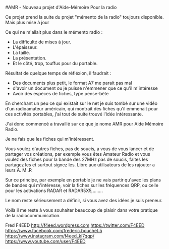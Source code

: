 #AMR - Nouveau projet d'Aide-Mémoire Pour la radio

Ce projet prend la suite du projet "mémento de la radio" toujours disponible.
Mais plus mise à jour

Ce qui ne m'allait plus dans le mémento radio :
- La difficulté de mises à jour.
- L'épaisseur.
- La taille.
- La présentation.
- Et le côté, trop, touffus pour du portable.

Résultat de quelque temps de réfléxion, il faudrait :

- Des documents plus petit, le format A7 me parait pas mal
- d'avoir un document ou je puisse n'emmener que ce qu'il m'intéresse
- Avoir des espèces de fiches, type pense-bête

En cherchant un peu ce qui existait sur le net je suis tombé sur une vidéo d'un radioamateur 
américain, qui montrait des fiches qu'il emmenait pour ces activités portables, j'ai tout de 
suite trouvé l'idée intéressante.

J'ai donc commencé a travaillé sur ce que je nome AMR pour Aide Mémoire Radio. 

Je ne fais que les fiches qui m'intéressent.

Vous voulez d'autres fiches, pas de soucis, a vous de vous lancer et de partager vos créations, 
par exemple vous êtes Amateur Radio et vous voulez des fiches pour la bande des 27MHz pas de soucis, 
faites les partagez les et surtout signez les. Libre aux utilisateurs de les rajouter a leurs A. M .R

Sur ce principe, par exemple en portable je ne vais partir qu'avec les plans de bandes qui m'intéresse,
voir la fiches sur les fréquences QRP, ou celle pour les activations RADAR et RADAR5X5,........

Le nom reste sérieusement a définir, si vous avez des idées je suis preneur.

Voilà il me reste à vous souhaiter beaucoup de plaisir dans votre pratique de la radiocommunication.

Fred F4EED
http://f4eed.wordpress.com
https://twitter.com/F4EED
https://www.facebook.com/frederic.bouchet.5
https://www.instagram.com/f4eed_ki7qqp/
https://www.youtube.com/user/F4EED


